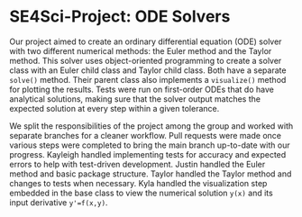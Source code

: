 # SE4Sci-Project: ODE Solvers

Our project aimed to create an ordinary differential equation (ODE) solver with two different numerical methods: the Euler method and the Taylor method.
This solver uses object-oriented programming to create a solver class with an Euler child class and Taylor child class. Both have a separate `solve()` method.
Their parent class also implements a `visualize()` method for plotting the results. Tests were run on first-order ODEs that do have analytical solutions,
making sure that the solver output matches the expected solution at every step within a given tolerance.

We split the responsibilities of the project among the group and worked with separate branches for a cleaner workflow. Pull requests were made once various
steps were completed to bring the main branch up-to-date with our progress. Kayleigh handled implementing tests for accuracy and expected errors to help with
test-driven development. Justin handled the Euler method and basic package structure. Taylor handled the Taylor method and changes to tests when necessary.
Kyla handled the visualization step embedded in the base class to view the numerical solution `y(x)` and its input derivative `y'=f(x,y)`.
